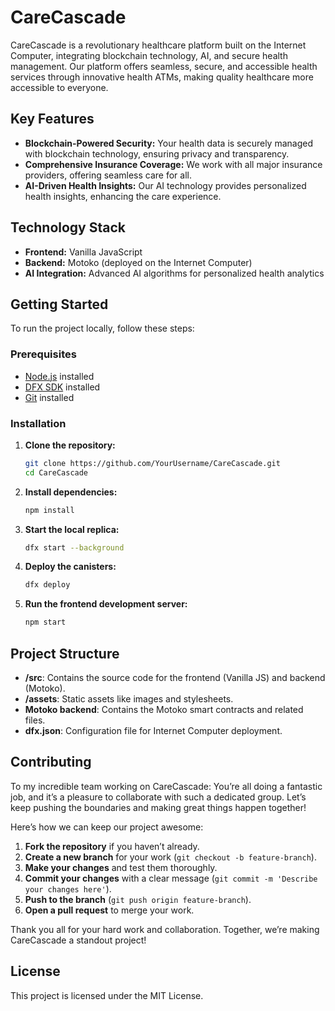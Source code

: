 
# CareCascade

CareCascade is a revolutionary healthcare platform built on the Internet Computer, integrating blockchain technology, AI, and secure health management. Our platform offers seamless, secure, and accessible health services through innovative health ATMs, making quality healthcare more accessible to everyone.

## Key Features

- **Blockchain-Powered Security:** Your health data is securely managed with blockchain technology, ensuring privacy and transparency.
- **Comprehensive Insurance Coverage:** We work with all major insurance providers, offering seamless care for all.
- **AI-Driven Health Insights:** Our AI technology provides personalized health insights, enhancing the care experience.

## Technology Stack

- **Frontend:** Vanilla JavaScript
- **Backend:** Motoko (deployed on the Internet Computer)
- **AI Integration:** Advanced AI algorithms for personalized health analytics

## Getting Started

To run the project locally, follow these steps:

### Prerequisites

- [Node.js](https://nodejs.org/) installed
- [DFX SDK](https://smartcontracts.org/docs/quickstart/quickstart-intro.html) installed
- [Git](https://git-scm.com/) installed

### Installation

1. **Clone the repository:**

   ```bash
   git clone https://github.com/YourUsername/CareCascade.git
   cd CareCascade
   ```

2. **Install dependencies:**

   ```bash
   npm install
   ```

3. **Start the local replica:**

   ```bash
   dfx start --background
   ```

4. **Deploy the canisters:**

   ```bash
   dfx deploy
   ```

5. **Run the frontend development server:**

   ```bash
   npm start
   ```

## Project Structure

- **/src**: Contains the source code for the frontend (Vanilla JS) and backend (Motoko).
- **/assets**: Static assets like images and stylesheets.
- **Motoko backend**: Contains the Motoko smart contracts and related files.
- **dfx.json**: Configuration file for Internet Computer deployment.

## Contributing

To my incredible team working on CareCascade: You’re all doing a fantastic job, and it’s a pleasure to collaborate with such a dedicated group. Let’s keep pushing the boundaries and making great things happen together!

Here’s how we can keep our project awesome:

1. **Fork the repository** if you haven’t already.
2. **Create a new branch** for your work (`git checkout -b feature-branch`).
3. **Make your changes** and test them thoroughly.
4. **Commit your changes** with a clear message (`git commit -m 'Describe your changes here'`).
5. **Push to the branch** (`git push origin feature-branch`).
6. **Open a pull request** to merge your work.

Thank you all for your hard work and collaboration. Together, we’re making CareCascade a standout project!



## License

This project is licensed under the MIT License.
```
